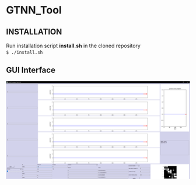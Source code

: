 # GTNN_Tool
## INSTALLATION
Run installation script **install.sh** in the cloned repository  
`$ ./install.sh`
## GUI Interface
![GUI](/figures/fig_gui.png)